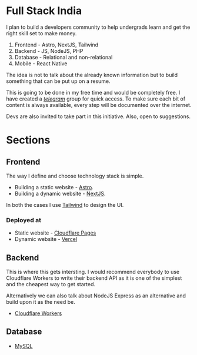 # Full Stack India
I plan to build a developers community to help undergrads learn and get the right skill set to make money.
1. Frontend - Astro, NextJS, Tailwind
2. Backend - JS, NodeJS, PHP
3. Database - Relational and non-relational
4. Mobile - React Native

The idea is not to talk about the already known information but to build something that can be put up on a resume.

This is going to be done in my free time and would be completely free.
I have created a *[telegram](https://t.me/fullstackindia)* group for quick access. To make sure each bit of content is always available, every step will be documented over the internet.

Devs are also invited to take part in this initiative. Also, open to suggestions.

# Sections
## Frontend

The way I define and choose technology stack is simple.
- Building a static website - [Astro](/fullstack-india/astro).
- Building a dynamic website - [NextJS](/fullstack-india/nextjs).

In both the cases I use [Tailwind](/fullstack-india/tailwind) to design the UI.

### Deployed at

- Static website - [Cloudflare Pages](/fullstack-india/cloudlfare-pages)
- Dynamic website - [Vercel](/fullstack-india/vercel)

## Backend

This is where this gets intersting. I would recommend everybody to use Cloudflare Workers to write their backend API as it is one of the simplest and the cheapest way to get started.

Alternatively we can also talk about NodeJS Express as an alternative and build upon it as the need be.

- [Cloudflare Workers](/fullstack-india/cloudlfare-workers)

## Database

- [MySQL](/fullstack-india/mysql)